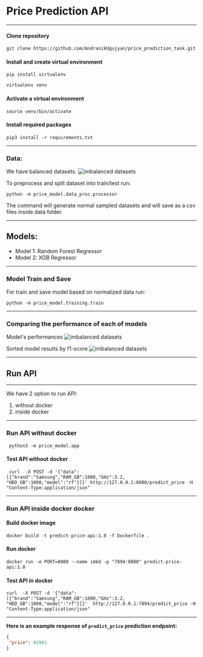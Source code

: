 # Price Prediction API
***
#### Clone repository 
    
    git clone https://github.com/AndranikUgujyan/price_prediction_task.git

#### Install and create virtual environment

    pip install virtualenv

    virtualenv venv

#### Activate a virtual environment

    source venv/bin/activate

#### Install required packages

    pip3 install -r requirements.txt
***
### Data:

We have balanced datasets.
![imbalanced datasets](price_model/data_plots/main_data_plot.png)

To preprocess and split dataset into train/test run:
    
    python -m price_model.data_proc.processor

The command will generate normal sampled datasets and will save as a csv files inside data folder.

***

## Models:

* Model 1: Random Forest Regressor 
* Model 2: XGB Regressor

***
### Model Train and Save

For train and save model based on normalized data run:

    python -m price_model.training.train

***
### Comparing the performance of each of models

Model's performances
![imbalanced datasets](price_model/models_results_plots/all_models_results.png)

Sorted model results by f1-score
![imbalanced datasets](price_model/models_results_plots/all_models_f1_score.png)
***

## Run API
***
We have 2 option to run API:
1. without docker
2. inside docker
***
### Run API without docker

     python3 -m price_model.app

#### Test API without docker

     curl  -X POST -d '{"data": [{"brand":"Samsung","RAM_GB":1000,"GHz":3.2, "HDD_GB":1000,"model":"rf"}]}' http://127.0.0.1:8080/predict_price -H "Content-Type:application/json"

***

### Run API inside docker docker

#### Build docker image

    docker build -t predict-price-api:1.0 -f Dockerfile .
    
#### Run docker

    docker run -e PORT=8080 --name imbd -p "7894:8080" predict-price-api:1.0
    
#### Test API in docker

    curl  -X POST -d '{"data": [{"brand":"Samsung","RAM_GB":1000,"GHz":3.2, "HDD_GB":1000,"model":"rf"}]}'  http://127.0.0.1:7894/predict_price -H "Content-Type:application/json"

***

**Here is an example response of `predict_price` prediction endpoint:**

```json
{
 "price": 81981
}
```